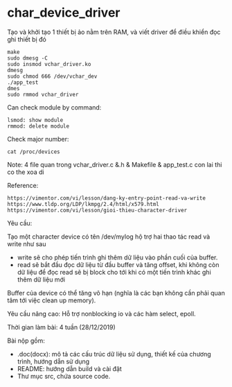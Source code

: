 # char_device_driver

Tạo và khởi tạo 1 thiết bị ảo nằm trên RAM, và viết driver để điều khiển đọc ghi thiết bị đó

```
make
sudo dmesg -C
sudo insmod vchar_driver.ko
dmesg
sudo chmod 666 /dev/vchar_dev
./app_test
dmes
sudo rmmod vchar_driver

```


Can check module by command:
```
lsmod: show module
rmmod: delete module
```
Check major number: 
```
cat /proc/devices
```
Note: 4 file quan trong vchar_driver.c &.h & Makefile & app_test.c con lai thi co the xoa di

Reference: 
```
https://vimentor.com/vi/lesson/dang-ky-entry-point-read-va-write
https://www.tldp.org/LDP/lkmpg/2.4/html/x579.html
https://vimentor.com/vi/lesson/gioi-thieu-character-driver
```

Yêu cầu:

Tạo một character device có tên /dev/mylog hộ trợ hai thao tác read và write như sau

-	write sẽ cho phép tiến trình ghi thêm dữ liệu vào phần cuối của buffer.
-	read sẽ bắt đầu đọc dữ liệu từ đầu buffer và tăng offset, khi không còn dữ liệu để đọc read sẽ bị block cho tới khi có một tiến trình khác ghi thêm dữ liệu mới

Buffer của device có thể tăng vô hạn (nghĩa là các bạn không cần phải quan tâm tới việc clean up memory).

Yêu cầu nâng cao: Hỗ trợ nonblocking io và các hàm select, epoll.

Thời gian làm bài: 4 tuần (28/12/2019)

Bài nộp gồm:

-	.doc(docx): mô tả các cấu trúc dữ liệu sử dụng, thiết kế của chương trình, hướng dẫn sử dụng
-	README: hướng dẫn build và cài đặt
-	Thư mục src, chứa source code.

